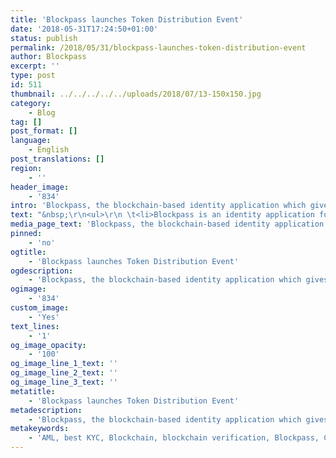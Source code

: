 ```yaml
---
title: 'Blockpass launches Token Distribution Event'
date: '2018-05-31T17:24:50+01:00'
status: publish
permalink: /2018/05/31/blockpass-launches-token-distribution-event
author: Blockpass
excerpt: ''
type: post
id: 511
thumbnail: ../../../../../uploads/2018/07/13-150x150.jpg
category:
    - Blog
tag: []
post_format: []
language:
    - English
post_translations: []
region:
    - ''
header_image:
    - '834'
intro: 'Blockpass, the blockchain-based identity application which gives users total control over their own personal data, is pleased to announce that it has today launched its Initial Token Distribution Event (“TDE”) through the sale of tokens (“PASS tokens”) which will be available for purchase from official distributors from 31st May 2018 until 30th November 2018.'
text: "&nbsp;\r\n<ul>\r\n \t<li>Blockpass is an identity application for regulated services and the Internet of Things (IoT). As a self-sovereign identity platform, users can establish, verify, store and manage their identities, maintaining full control over all data involved.</li>\r\n \t<li>With an initial focus on human identity, Blockpass will provide a reliable and cost-effective Know-Your-Customer (“KYC”) and Anti-Money-Laundering (“AML”) service for regulated industries, blockchain merchants and service providers.</li>\r\n \t<li>Available on iOS and Android, the Blockpass app is consumer-oriented and will enable users to create a new account (profile), submit documents for verification, submit their digital identity to service providers to pass KYC, log in to Blockpass-enabled services, sign crypto-asset transactions, and access third-party decentralized applications (“Dapps”).</li>\r\n \t<li>Blockpass has published its White Paper which can be found on the Company’s website at\_<a href=\"https://www.blockpass.org/token\">https://www.blockpass.org/token</a></li>\r\n \t<li>The PASS token will be an ERC20-based token</li>\r\n \t<li>Blockpass will issue a finite number of 1 billion PASS tokens of which 250 million PASS tokens will be available for purchase during the Initial TDE from authorised distributors</li>\r\n \t<li>The PASS tokens available at the Initial TDE will be priced at 0.08 Euro per PASS token</li>\r\n</ul>\r\n<strong><a href=\"https://www.linkedin.com/in/adamvaziri/\">Adam Vaziri</a>, CEO of Blockpass, said:\_</strong>“Blockpass provides an exciting, easy to use, identity verification solution to the proliferating and serious security challenges created by the fast-evolving digital age. By turning personal validation data into an anonymous cryptographic code that is whitelisted on the blockchain, Blockpass gives users back control over their own identities and eliminates the need for painful online validation processes. Businesses will benefit from vastly reduced KYC/AML costs and will no longer have the liability of protecting vast amounts of sensitive personal data in an age of GDPR.\r\n\r\nToday represents an exciting milestone for Blockpass as it will allow us to accelerate the development of a differentiated offering that will bring transparency and trust to the blockchain ecosystem where we are already established with a dozen leading suppliers and partner companies. We have an experienced management team with a clear revenue model and strategy for growth and a first mover, patented advantage in the growing regtech market which is expected to reach $118.7 billion USD by 2020. The funds generated from the PASS tokens accelerate awareness through branding and marketing and the tokens themselves will be used to encourage utilisation. Holders of the PASS tokens will also participate in the growing value of Blockpass.\r\n\r\nWe have numerous opportunities for growth but are prioritising crypto offerings and financial services where the need for identity validation is particularly acute.”\r\n\r\n<strong>Blockpass\r\n</strong>Adam Vaziri, CEO\r\nHans Lombardo, CMO\r\nTel: +852 9688 1719\r\nhans.lombardo@blockpass.org\r\n\r\n<strong>Buchanan\_</strong>(UK Financial PR)\r\nAlex Brown / Chris Lane / Jamie Hooper / Olivia Montefiore-Vita\r\nTel: +44 (0)20 7466 5000\r\nBlockpass@buchanan.uk.com\r\n\r\n<strong>The Blockpass Human Identity Solution\r\n</strong>Blockpass manifests itself as a user-centric and self-sovereign identity application for regulated services and the Internet of Things. Blockpass offers a next-generation, effective identity creation and storage protocol.\r\n\r\n<em>Blockpass is built with self-sovereignty in mind:\r\n</em>Blockpass starts from the premise that users need to hold and control their own identifying data — not third parties. So, in Blockpass, online identity data belongs to, and is entirely controlled by, the user. Blockpass does not retain any user data, nor is any raw user data stored on any blockchain — only hashes. Users choose what credentials they want to have verified and signed (such as a proof of address or a government-issued piece of ID), decide where that data is stored (such as on their device or in the cloud), and control who may see it.\r\n\r\n<em>Blockpass digital identities have a high degree of utility:\r\n</em>As an owner of a Blockpass verified identity, you gain access to a growing ecosystem of Web 3.0 service providers that have chosen to accept Blockpass identities as KYC. For businesses, Blockpass can be seen as a shared KYC platform, where a pool of pre-verified users is shared between businesses thus reducing the cost and time of onboarding new customers.\r\n\r\n<em>Blockpass digital identities are underpinned by their reusability:\r\n</em>With a Blockpass identity application, the user keeps all their digital KYC in a single place, which they have at their fingertips at any time. Once the user’s credentials have been verified and signed, they may re-use them quickly and simply with any number of services. When a user joins a new regulated service, if their Blockpass identity application is configured, they can prove their identity extremely quickly.\r\n\r\n<em>Blockpass offers an onchain identity solution that is easy to combine with other decentralized technologies or processes:\r\n</em>Blockpass offers an onchain, immediately available, verified digital identity. For a transaction to be compliant in regulators’ eyes, both transacting parties need to prove the transaction was personally authenticated. With Blockpass, users can transparently sign transactions and Dapp accounts with their compliant digital identity, meaning that buyers and sellers will be able to safely and compliantly complete transactions and that Dapps will seamlessly meet the basic verification requirements for the services they provide. Furthermore, this setup enables the generation of multi-signature smart contracts that require personal authentication with the Blockpass tool.\r\n\r\n<em>Blockpass meets GDPR requirements:\r\n</em>On 25th May 2018, the General Data Protection Regulation (“GDPR”) went into effect in the European Union. As a user-centric identity application, Blockpass meets GDPR requirements. Blockpass and its suite of products are perfectly situated to enable blockchain business operations in the second largest economy in the world, in addition to other regions.\r\n\r\n<strong>Benefits for Businesses and Individuals</strong>\r\n\r\n<em>Businesses</em>\r\nA comprehensive identity verification portal for quick and easy user onboarding for regulated industries.\r\n<ol>\r\n \t<li>Rapid User Onboarding: The use of blockchain technology and smart contracts eliminates tedious KYC &amp; AML compliance procedures by reducing sign up friction and increasing conversions.\r\n2. Low Cost Pre-verified Compliance: With shared regulatory and compliance services, it becomes possible to onboard users without expensive and duplicative identity verification of the same user multiple times across different services.\r\n3. New Application Potential: A modernized compliance protocol will enable new levels of efficiency and application possibilities for blockchain, fintech, and traditional institutions.</li>\r\n</ol>\r\n<em>Individuals\r\n</em>A faster, safer, easier way to access regulated industries.\r\n<ol>\r\n \t<li>Speedy Gateway to Compliant Services: Blockpass provides a secure and rapid gateway to access ICOs, exchanges, and other regulated services without the need to complete redundant compliance requirements.\r\n2. Own your own Data: Blockpass is a self-sovereign identity verification service that only stores a cryptographic representation of your verified identity on a blockchain whitelist. Your data is stored on your mobile device and shared only with those who you choose.\r\n3. Shared Identity Whitelist: The end of multiple KYC identity checks. Blockpass enables users to get approved and whitelisted once for near immediate access to multiple merchants and service providers.</li>\r\n</ol>\r\n<strong>Market Drivers\r\n</strong><em>Self-sovereignty is something people want:</em>\r\n\r\nIn a study carried out by the Pew Research Centre, 91% of respondents agreed that consumers have lost control over how personal information is collected and used by companies. Decentralized KYC gives users full-control over their data, and this is something people want and are willing to pay for.\r\n\r\n<em>Decentralized KYC means more cost-efficiency for businesses:</em><strong>\r\n</strong>KYC solutions are prohibitively expensive. In a report, Consult Hyperion estimated that a KYC check can cost 10 to 100 GBP (11 to 114 euros) per customer. In the most extreme example, Thomson-Reuters found that some firms were spending up to 500 million USD (400 million euros) on KYC compliance and customer due diligence. Simply by eliminating data storage costs, decentralized KYC can prove to be cost-efficient to businesses.\r\n\r\n<em>Decentralization fosters a better user experience:<strong>\r\n</strong></em>Centralized data storage means that a KYC check likely only applies to a single onboarding process. Decentralized data storage enables the possibility of a universal identity gateway. With the Blockpass Identity application, the user keeps all their digital KYC in a single place — on their personal device — which they have at their fingertips at any time. Once the user’s credentials have been verified and signed, they may re-use them quickly and simply with any number of services. When a user joins a new regulated service, if their Blockpass identity application is configured, they can prove their identity extremely quickly.\r\n\r\n<em>Web 3.0 developers demand decentralized KYC for their products:</em><strong>\r\n</strong>Current online identity services cannot support the burgeoning development of Dapps and crypto-assets. KYC solutions that operate off-chain cannot reconcile users’ digital identities with decentralized applications. Blockchain Dapps currently lack regtech solutions that would enable compliant and secure services. For Dapps to reach their full potential — to be compatible with regulated transactions — they require a method to verify user identities.\r\n\r\n<em>Crypto-asset transactions require onchain KYC:\r\n</em>Security tokens, which are currently being issued as ‘meta’ tokens on Ethereum, Neo, and other networks, require KYC of the issuer, sender, and receiver of the asset. Transactions of the assets should be irreversible from a legal and non-technical point of view, which is only possible by proving that the counterparty actually signed a transfer with Blockpass. Additional AML laws are increasingly being enforced for crypto transactions.\r\n\r\n<strong>Using the Blockpass Identity to Access Services\r\n</strong>Within the application, services can be found in the “Services” menu. Services that are listed on the app are listed according to the amount of KYC that is required for user onboarding. Services for which the user has provided enough information to onboard are listed first, while ones for which the user must provide more information are listed later.\r\n\r\nAlternatively, services can be accessed through the use of a QR code. Upon scanning a code, Blockpass prompts the user to submit the necessary profile information to access that service.\r\n\r\nService providers may perform additional verification checks before onboarding the user. In some cases, the service provider can issue certificates that the user can choose to add to their profile.\r\n\r\n<strong>Blockpass Identity Backup and Recovery\r\n</strong>It is possible for Blockpass users to backup their identity. As Blockpass is a user-centric solution, the backup process can only be initiated manually — at the request of the user. Backups contain all user-generated content, certificates, and the local key. The backup manifests itself as a binary file, which is encrypted with a password. In version one of the Blockpass user app, users may send the backup file to their email. Other destinations will be integrated in future releases. When a user wishes to recover their identity, they port it into the app that is downloaded to their app by connecting the email address that holds the backup file and entering a pin.\r\n\r\n&nbsp;"
media_page_text: 'Blockpass, the blockchain-based identity application which gives users total control over their own personal data, is pleased to announce that it has today launched...'
pinned:
    - 'no'
ogtitle:
    - 'Blockpass launches Token Distribution Event'
ogdescription:
    - 'Blockpass, the blockchain-based identity application which gives users total control over their own personal data, is pleased to announce that it has today launched its Initial Token Distribution Event (“TDE”) through the sale of tokens (“PASS tokens”) which will be available for purchase from official distributors from 31st May 2018 until 30th November 2018.'
ogimage:
    - '834'
custom_image:
    - 'Yes'
text_lines:
    - '1'
og_image_opacity:
    - '100'
og_image_line_1_text: ''
og_image_line_2_text: ''
og_image_line_3_text: ''
metatitle:
    - 'Blockpass launches Token Distribution Event'
metadescription:
    - 'Blockpass, the blockchain-based identity application which gives users total control over their own personal data, is pleased to announce that it has today launched its Initial Token Distribution Event (“TDE”) through the sale of tokens (“PASS tokens”) which will be available for purchase from official distributors from 31st May 2018 until 30th November 2018.'
metakeywords:
    - 'AML, best KYC, Blockchain, blockchain verification, Blockpass, Client On-Boarding, Client Onboarding, Compliance, Crypto, Cryptocurrency, Customer Onboarding, digital identity, fast kyc, Identity, Identity Check, identity management solution, identity verification, Know your customer, KYC, KYC Connect, PASS, Regtech, seamless kyc, security tokens, Simple KYC, STO'
---
```

<!DOCTYPE html PUBLIC "-//W3C//DTD HTML 4.0 Transitional//EN" "http://www.w3.org/TR/REC-html40/loose.dtd">
<?xml encoding="UTF-8">

